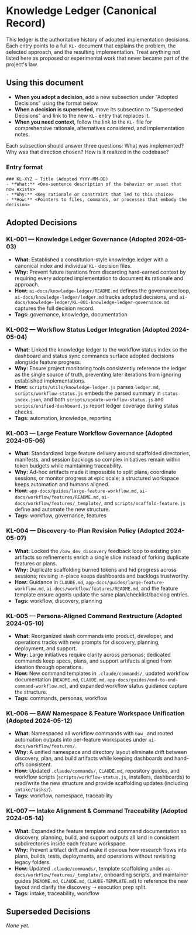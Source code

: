 # Knowledge Ledger (Canonical Record)

This ledger is the authoritative history of adopted implementation decisions. Each entry points to a full `KL-` document that explains the problem, the selected approach, and the resulting implementation. Treat anything not listed here as proposed or experimental work that never became part of the project's law.

## Using this document

- **When you adopt a decision**, add a new subsection under "Adopted Decisions" using the format below.
- **When a decision is superseded**, move its subsection to "Superseded Decisions" and link to the new `KL-` entry that replaces it.
- **When you need context**, follow the link to the `KL-` file for comprehensive rationale, alternatives considered, and implementation notes.

Each subsection should answer three questions: What was implemented? Why was that direction chosen? How is it realized in the codebase?

### Entry format

```
### KL-XYZ — Title (Adopted YYYY-MM-DD)
- **What:** <One-sentence description of the behavior or asset that now exists>
- **Why:** <Key rationale or constraint that led to this choice>
- **How:** <Pointers to files, commands, or processes that embody the decision>
```

## Adopted Decisions

### KL-001 — Knowledge Ledger Governance (Adopted 2024-05-03)
- **What:** Established a constitution-style knowledge ledger with a canonical index and individual `KL-` decision files.
- **Why:** Prevent future iterations from discarding hard-earned context by requiring every adopted implementation to document its rationale and approach.
- **How:** `ai-docs/knowledge-ledger/README.md` defines the governance loop, `ai-docs/knowledge-ledger/ledger.md` tracks adopted decisions, and `ai-docs/knowledge-ledger/KL-001-knowledge-ledger-governance.md` captures the full decision record.
- **Tags:** governance, knowledge, documentation

### KL-002 — Workflow Status Ledger Integration (Adopted 2024-05-04)
- **What:** Linked the knowledge ledger to the workflow status index so the dashboard and status sync commands surface adopted decisions alongside feature progress.
- **Why:** Ensure project monitoring tools consistently reference the ledger as the single source of truth, preventing later iterations from ignoring established implementations.
- **How:** `scripts/utils/knowledge-ledger.js` parses `ledger.md`, `scripts/workflow-status.js` embeds the parsed summary in `status-index.json`, and both `scripts/update-workflow-status.js` and `scripts/unified-dashboard.js` report ledger coverage during status checks.
- **Tags:** automation, knowledge, reporting

### KL-003 — Large Feature Workflow Governance (Adopted 2024-05-06)
- **What:** Standardized large feature delivery around scaffolded directories, manifests, and session backlogs so complex initiatives remain within token budgets while maintaining traceability.
- **Why:** Ad-hoc artifacts made it impossible to split plans, coordinate sessions, or monitor progress at epic scale; a structured workspace keeps automation and humans aligned.
- **How:** `app-docs/guides/large-feature-workflow.md`, `ai-docs/workflow/features/README.md`, `ai-docs/workflow/features/_template/`, and `scripts/scaffold-feature.js` define and automate the new structure.
- **Tags:** workflow, governance, features

### KL-004 — Discovery-to-Plan Revision Policy (Adopted 2024-05-07)
- **What:** Locked the `/baw_dev_discovery` feedback loop to existing plan artifacts so refinements enrich a single slice instead of forking duplicate features or plans.
- **Why:** Duplicate scaffolding burned tokens and hid progress across sessions; revising in-place keeps dashboards and backlogs trustworthy.
- **How:** Guidance in `CLAUDE.md`, `app-docs/guides/large-feature-workflow.md`, `ai-docs/workflow/features/README.md`, and the feature template ensure agents update the same plan/checklist/backlog entries.
- **Tags:** workflow, discovery, planning

### KL-005 — Persona-Aligned Command Restructure (Adopted 2024-05-10)
- **What:** Reorganized slash commands into product, developer, and operations tracks with new prompts for discovery, planning, deployment, and support.
- **Why:** Large initiatives require clarity across personas; dedicated commands keep specs, plans, and support artifacts aligned from ideation through operations.
- **How:** New command templates in `.claude/commands/`, updated workflow documentation (`README.md`, `CLAUDE.md`, `app-docs/guides/end-to-end-command-workflow.md`), and expanded workflow status guidance capture the structure.
- **Tags:** commands, personas, workflow

### KL-006 — BAW Namespace & Feature Workspace Unification (Adopted 2024-05-12)
- **What:** Namespaced all workflow commands with `baw_` and routed automation outputs into per-feature workspaces under `ai-docs/workflow/features/`.
- **Why:** A unified namespace and directory layout eliminate drift between discovery, plan, and build artifacts while keeping dashboards and hand-offs consistent.
- **How:** Updated `.claude/commands/`, `CLAUDE.md`, repository guides, and workflow scripts (`scripts/workflow-status.js`, installers, dashboards) to read/write the new structure and provide scaffolding updates (including `intake/tasks/`).
- **Tags:** workflow, namespace, traceability

### KL-007 — Intake Alignment & Command Traceability (Adopted 2024-05-14)
- **What:** Expanded the feature template and command documentation so discovery, planning, build, and support outputs all land in consistent subdirectories inside each feature workspace.
- **Why:** Prevent artifact drift and make it obvious how research flows into plans, builds, tests, deployments, and operations without revisiting legacy folders.
- **How:** Updated `.claude/commands/`, template scaffolding under `ai-docs/workflow/features/_template/`, onboarding scripts, and maintainer guides (`README.md`, `CLAUDE.md`, `CLAUDE-TEMPLATE.md`) to reference the new layout and clarify the discovery ➝ execution prep split.
- **Tags:** intake, traceability, workflow

## Superseded Decisions

_None yet._
